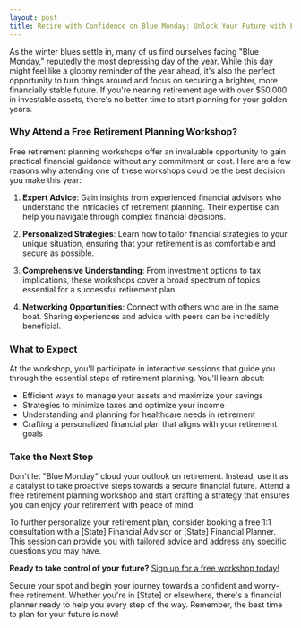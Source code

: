 ```yaml
---
layout: post
title: Retire with Confidence on Blue Monday: Unlock Your Future with Free Workshops
---
```



As the winter blues settle in, many of us find ourselves facing "Blue Monday," reputedly the most depressing day of the year. While this day might feel like a gloomy reminder of the year ahead, it's also the perfect opportunity to turn things around and focus on securing a brighter, more financially stable future. If you're nearing retirement age with over $50,000 in investable assets, there's no better time to start planning for your golden years.

### Why Attend a Free Retirement Planning Workshop?

Free retirement planning workshops offer an invaluable opportunity to gain practical financial guidance without any commitment or cost. Here are a few reasons why attending one of these workshops could be the best decision you make this year:

1. **Expert Advice**: Gain insights from experienced financial advisors who understand the intricacies of retirement planning. Their expertise can help you navigate through complex financial decisions.

2. **Personalized Strategies**: Learn how to tailor financial strategies to your unique situation, ensuring that your retirement is as comfortable and secure as possible.

3. **Comprehensive Understanding**: From investment options to tax implications, these workshops cover a broad spectrum of topics essential for a successful retirement plan.

4. **Networking Opportunities**: Connect with others who are in the same boat. Sharing experiences and advice with peers can be incredibly beneficial.

### What to Expect

At the workshop, you'll participate in interactive sessions that guide you through the essential steps of retirement planning. You'll learn about:

- Efficient ways to manage your assets and maximize your savings
- Strategies to minimize taxes and optimize your income
- Understanding and planning for healthcare needs in retirement
- Crafting a personalized financial plan that aligns with your retirement goals

### Take the Next Step

Don't let "Blue Monday" cloud your outlook on retirement. Instead, use it as a catalyst to take proactive steps towards a secure financial future. Attend a free retirement planning workshop and start crafting a strategy that ensures you can enjoy your retirement with peace of mind.

To further personalize your retirement plan, consider booking a free 1:1 consultation with a [State] Financial Advisor or [State] Financial Planner. This session can provide you with tailored advice and address any specific questions you may have.

**Ready to take control of your future?** [Sign up for a free workshop today!](https://workshopsforretirement.com)

Secure your spot and begin your journey towards a confident and worry-free retirement. Whether you're in [State] or elsewhere, there's a financial planner ready to help you every step of the way. Remember, the best time to plan for your future is now!